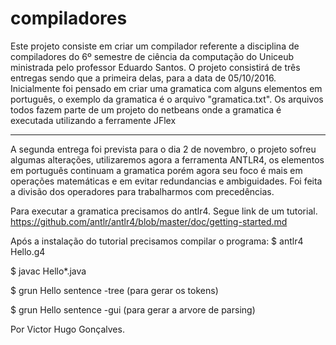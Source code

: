 # compiladores
  Este projeto consiste em criar um compilador referente a disciplina de compiladores do 6º semestre de ciência da computação do Uniceub ministrada pelo professor Eduardo Santos.
  O projeto consistirá de três entregas sendo que a primeira delas, para a data de 05/10/2016.
  Inicialmente foi pensado em criar uma gramatica com alguns elementos em português, o exemplo da gramatica é o arquivo "gramatica.txt".
  Os arquivos todos fazem parte de um projeto do netbeans onde a gramatica é executada utilizando a ferramente JFlex
  
  
-----------------------------------------------------------------------------------------------------------------------------

A segunda entrega foi prevista para o dia 2 de novembro, o projeto sofreu algumas alterações, utilizaremos agora a ferramenta ANTLR4, os elementos em português continuam a gramatica porém agora seu foco é mais em operações matemáticas e em evitar redundancias e ambiguidades. Foi feita a divisão dos operadores para trabalharmos com precedências. 

Para executar a gramatica precisamos do antlr4. Segue link de um tutorial. https://github.com/antlr/antlr4/blob/master/doc/getting-started.md

Após a instalação do tutorial precisamos compilar o programa:
$ antlr4 Hello.g4

$ javac Hello*.java

$ grun Hello sentence -tree (para gerar os tokens)

$ grun Hello sentence -gui (para gerar a arvore de parsing)
  
  Por
    Victor Hugo Gonçalves.
  
